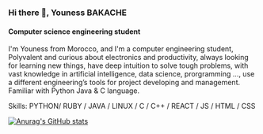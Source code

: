 ### Hi there 👋, Youness BAKACHE
#### Computer science engineering student

I'm Youness from Morocco, and I'm a computer engineering student, Polyvalent and curious about electronics and productivity, always looking for learning new things, have deep intuition to solve tough problems, with vast knowledge in artificial intelligence, data science, prorgramming ..., use a different engineering’s tools for project developing and management. Familiar with Python Java & C language.

Skills: PYTHON/ RUBY / JAVA / LINUX / C / C++ / REACT / JS / HTML / CSS







[![Anurag's GitHub stats](https://github-readme-stats.vercel.app/api?username=younessbakache)](https://github.com/anuraghazra/github-readme-stats)
<!--
**younessbakache/younessbakache** is a ✨ _special_ ✨ repository because its `README.md` (this file) appears on your GitHub profile.

Here are some ideas to get you started:

- 🔭 I’m currently working on ...
- 🌱 I’m currently learning ...
- 👯 I’m looking to collaborate on ...
- 🤔 I’m looking for help with ...
- 💬 Ask me about ...
- 📫 How to reach me: ...
- 😄 Pronouns: ...
- ⚡ Fun fact: ...
-->
